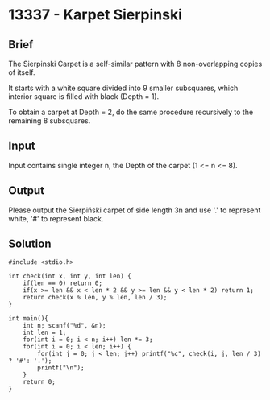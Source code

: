 # 13337 - Karpet Sierpinski
## Brief
The Sierpinski Carpet is a self-similar pattern with 8 non-overlapping copies of itself. 

It starts with a white square divided into 9 smaller subsquares, which interior square is filled with black (Depth = 1).

To obtain a carpet at Depth = 2, do the same procedure recursively to the remaining 8 subsquares.
## Input
Input contains single integer n, the Depth of the carpet (1 <= n <= 8).

## Output
Please output the Sierpiński carpet of side length 3n and use '.' to represent white, '#' to represent black.
## Solution
```c=
#include <stdio.h>

int check(int x, int y, int len) {
	if(len == 0) return 0;
	if(x >= len && x < len * 2 && y >= len && y < len * 2) return 1;
	return check(x % len, y % len, len / 3);
}

int main(){ 
	int n; scanf("%d", &n);
	int len = 1;
	for(int i = 0; i < n; i++) len *= 3;
	for(int i = 0; i < len; i++) {
		for(int j = 0; j < len; j++) printf("%c", check(i, j, len / 3) ? '#': '.');
		printf("\n");
	}
	return 0;
}
```
